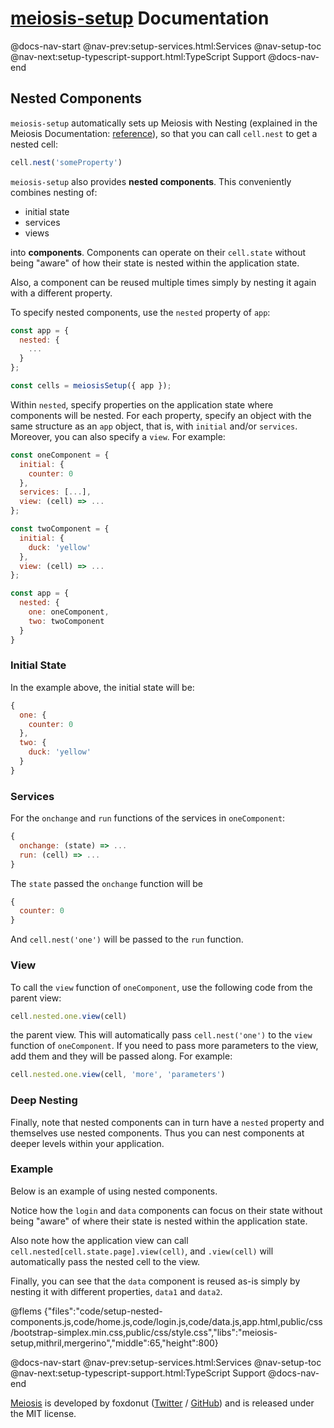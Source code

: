 # [meiosis-setup](https://meiosis.js.org/setup) Documentation

@docs-nav-start
@nav-prev:setup-services.html:Services
@nav-setup-toc
@nav-next:setup-typescript-support.html:TypeScript Support
@docs-nav-end

## Nested Components

`meiosis-setup` automatically sets up Meiosis with Nesting (explained in the Meiosis Documentation:
[reference](http://meiosis.js.org/docs/09-nesting.html)), so that you can call `cell.nest` to get a
nested cell:

```js
cell.nest('someProperty')
```

`meiosis-setup` also provides **nested components**. This conveniently combines nesting of:
- initial state
- services
- views

into **components**. Components can operate on their `cell.state` without being "aware" of how their
state is nested within the application state.

Also, a component can be reused multiple times simply by nesting it again with a different property.

To specify nested components, use the `nested` property of `app`:

```js
const app = {
  nested: {
    ...
  }
};

const cells = meiosisSetup({ app });
```

Within `nested`, specify properties on the application state where components will be nested. For
each property, specify an object with the same structure as an `app` object, that is, with
`initial` and/or `services`. Moreover, you can also specify a `view`. For example:

```js
const oneComponent = {
  initial: {
    counter: 0
  },
  services: [...],
  view: (cell) => ...
};

const twoComponent = {
  initial: {
    duck: 'yellow'
  },
  view: (cell) => ...
};

const app = {
  nested: {
    one: oneComponent,
    two: twoComponent
  }
}
```

### Initial State

In the example above, the initial state will be:

```js
{
  one: {
    counter: 0
  },
  two: {
    duck: 'yellow'
  }
}
```

### Services

For the `onchange` and `run` functions of the services in `oneComponent`:

```js
{
  onchange: (state) => ...
  run: (cell) => ...
}
```

The `state` passed the `onchange` function will be

```js
{
  counter: 0
}
```

And `cell.nest('one')` will be passed to the `run` function.

### View

To call the `view` function of `oneComponent`, use the following code from the parent view:

```js
cell.nested.one.view(cell)
```

the parent view. This will automatically pass `cell.nest('one')` to the `view` function of
`oneComponent`. If you need to pass more parameters to the view, add them and they will be passed
along. For example:

```js
cell.nested.one.view(cell, 'more', 'parameters')
```

### Deep Nesting

Finally, note that nested components can in turn have a `nested` property and themselves use nested
components. Thus you can nest components at deeper levels within your application.

### Example

Below is an example of using nested components.

Notice how the `login` and `data` components can focus on their state without being "aware" of where
their state is nested within the application state.

Also note how the application view can call `cell.nested[cell.state.page].view(cell)`, and
`.view(cell)` will automatically pass the nested cell to the view.

Finally, you can see that the `data` component is reused as-is simply by nesting it with different
properties, `data1` and `data2`.

@flems {"files":"code/setup-nested-components.js,code/home.js,code/login.js,code/data.js,app.html,public/css/bootstrap-simplex.min.css,public/css/style.css","libs":"meiosis-setup,mithril,mergerino","middle":65,"height":800}

@docs-nav-start
@nav-prev:setup-services.html:Services
@nav-setup-toc
@nav-next:setup-typescript-support.html:TypeScript Support
@docs-nav-end

[Meiosis](https://meiosis.js.org) is developed by foxdonut ([Twitter](http://twitter.com/foxdonut00) /
[GitHub](https://github.com/foxdonut)) and is released under the MIT license.
